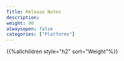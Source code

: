 ```yaml
---
Title: Release Notes
description:
weight: 90
alwaysopen: false
categories: ["Platforms"]
---
```

{{%allchildren style="h2" sort="Weight"%}}
